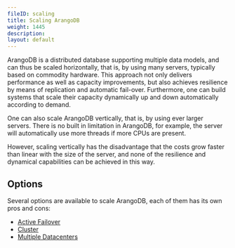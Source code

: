 ```yaml
---
fileID: scaling
title: Scaling ArangoDB
weight: 1445
description: 
layout: default
---
```

ArangoDB is a distributed database supporting multiple data models,
and can thus be scaled horizontally, that is, by using many servers,
typically based on commodity hardware. This approach not only delivers 
performance as well as capacity improvements, but also achieves
resilience by means of replication and automatic fail-over. Furthermore,
one can build systems that scale their capacity dynamically up and down 
automatically according to demand.

One can also scale ArangoDB vertically, that is, by using
ever larger servers. There is no built in limitation in ArangoDB,
for example, the server will automatically use more threads if
more CPUs are present. 

However, scaling vertically has the disadvantage that the
costs grow faster than linear with the size of the server, and
none of the resilience and dynamical capabilities can be achieved 
in this way.

## Options

Several options are available to scale ArangoDB, each of them has its own pros
and cons:

- [Active Failover](../architecture/deployment-modes/active-failover/)
- [Cluster](../architecture/deployment-modes/cluster/)
- [Multiple Datacenters](../arangosync/deployment/)
